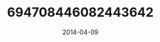 ---
title: "694708446082443642"
cover: "2014-04-09 19.28.42 694708446082443642_46248401"
photo: "2014-04-09 19.28.42 694708446082443642_46248401"
date: "2014-04-09"
type: "photo"
---